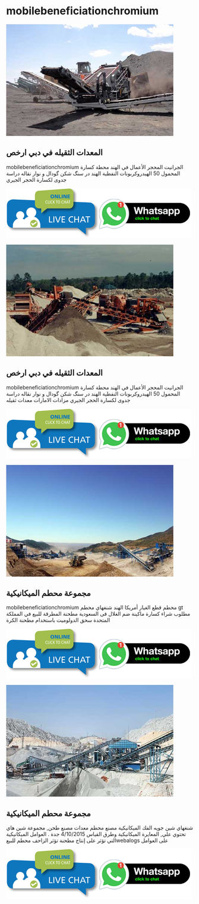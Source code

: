 # mobilebeneficiationchromium

<a href="https://mnn.zoosnet.net/LR/Chatpre.aspx?id=MNN94995150&p=https://topgrinding.com/" target="_blank">![المعدات الثقيله في دبي ارخص](https://github.com/technlg/images/blob/main/32.jpg)</a>

## المعدات الثقيله في دبي ارخص

mobilebeneficiationchromium الجرانيت المحجر الأعمال في الهند محطة كسارة المحمول 50 الهيدروكربونات النفطية الهند در سنگ شکن گودال و نوار نقاله دراسة جدوى لكسارة الحجر الجيري 

<a href="https://mnn.zoosnet.net/LR/Chatpre.aspx?id=MNN94995150&p=https://topgrinding.com/" target="_blank"><img src="https://github.com/technlg/images/raw/main/chat11.jpg" alt="zaixianliaotian"/></a><a href="//whatsapp.shibangsoft.com/WhatsApp.php" ><img src="https://github.com/technlg/images/raw/main/chat11.png" alt=""></a>

<a href="https://mnn.zoosnet.net/LR/Chatpre.aspx?id=MNN94995150&p=https://topgrinding.com/" target="_blank">![المعدات الثقيله في دبي ارخص](https://github.com/technlg/images/blob/main/52.jpg)</a>

## المعدات الثقيله في دبي ارخص

mobilebeneficiationchromium الجرانيت المحجر الأعمال في الهند محطة كسارة المحمول 50 الهيدروكربونات النفطية الهند در سنگ شکن گودال و نوار نقاله دراسة جدوى لكسارة الحجر الجيري مزادات الامارات معدات ثقيله

<a href="https://mnn.zoosnet.net/LR/Chatpre.aspx?id=MNN94995150&p=https://topgrinding.com/" target="_blank"><img src="https://github.com/technlg/images/raw/main/chat11.jpg" alt="zaixianliaotian"/></a><a href="//whatsapp.shibangsoft.com/WhatsApp.php" ><img src="https://github.com/technlg/images/raw/main/chat11.png" alt=""></a>

<a href="https://mnn.zoosnet.net/LR/Chatpre.aspx?id=MNN94995150&p=https://topgrinding.com/" target="_blank">![مجموعة محطم الميكانيكية](https://github.com/technlg/images/blob/main/20.jpg)</a>

## مجموعة محطم الميكانيكية

mobilebeneficiationchromium محطم قطع الغيار أمريكا الهند شنغهاي محطم gt مطلوب شراء كسارة ماكينة ضم الغلال فى السعودية مطحنة المطرقة للبيع في المملكة المتحدة سحق الدولوميت باستخدام مطحنة الكرة

<a href="https://mnn.zoosnet.net/LR/Chatpre.aspx?id=MNN94995150&p=https://topgrinding.com/" target="_blank"><img src="https://github.com/technlg/images/raw/main/chat11.jpg" alt="zaixianliaotian"/></a><a href="//whatsapp.shibangsoft.com/WhatsApp.php" ><img src="https://github.com/technlg/images/raw/main/chat11.png" alt=""></a>

<a href="https://mnn.zoosnet.net/LR/Chatpre.aspx?id=MNN94995150&p=https://topgrinding.com/" target="_blank">![مجموعة محطم الميكانيكية](https://github.com/technlg/images/blob/main/18.jpg)</a>

## مجموعة محطم الميكانيكية

شنغهاي شين جويه الفك الميكانيكية مصنع محطم معدات مصنع طحن, مجموعة شين هاي تحتوي علي, المعايرة الميكانيكية وطرق القياس 4/10/2015 جدة . العوامل الميكانيكية التي تؤثر على إنتاج مطحنة تؤثر الزاحف محطم للبيعwebalogs على العوامل 

<a href="https://mnn.zoosnet.net/LR/Chatpre.aspx?id=MNN94995150&p=https://topgrinding.com/" target="_blank"><img src="https://github.com/technlg/images/raw/main/chat11.jpg" alt="zaixianliaotian"/></a><a href="//whatsapp.shibangsoft.com/WhatsApp.php" ><img src="https://github.com/technlg/images/raw/main/chat11.png" alt=""></a>


